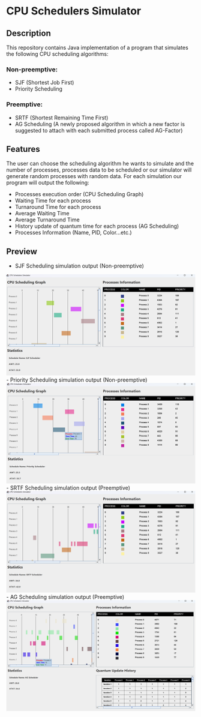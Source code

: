 # CPU Schedulers Simulator
## Description
This repository contains Java implementation of a program that simulates the following CPU scheduling algorithms:
### Non-preemptive:
- SJF (Shortest Job First)
- Priority Scheduling
### Preemptive:
- SRTF (Shortest Remaining Time First)
- AG Scheduling (A newly proposed algorithm in which a new factor is suggested to attach with each submitted process called AG-Factor)
## Features
The user can choose the scheduling algorithm he wants to simulate and the number of processes, processes data to be scheduled or our simulator
will generate random processes with random data. For each simulation our program will output the following:
  - Processes execution order (CPU Scheduling Graph)
  - Waiting Time for each process
  - Turnaround Time for each process
  - Average Waiting Time
  - Average Turnaround Time
  - History update of quantum time for each process (AG Scheduling)
  - Processes Information (Name, PID, Color...etc.)
## Preview
- SJF Scheduling simulation output (Non-preemptive)
<img src="/img/SJF.png" alt="Alt text" title="SJF-Scheduling">
- Priority Scheduling simulation output (Non-preemptive)
<img src="/img/Priority.png" alt="Alt text" title="Prioity-Scheduling">
- SRTF Scheduling simulation output (Preemptive)
<img src="/img/SRTF.png" alt="Alt text" title="SRTF-Scheduling">
- AG Scheduling simulation output (Preemptive)
<img src="/img/AG.png" alt="Alt text" title="AG-Scheduling">


